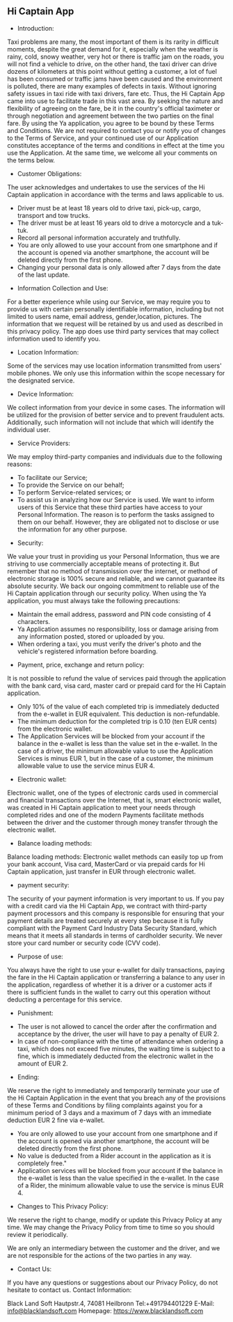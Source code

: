 Hi Captain App
------------------
* Introduction:

Taxi problems are many, the most important of them is its rarity in difficult moments, despite the great demand for it,
especially when the weather is rainy, cold, snowy weather, very hot or there is traffic jam on the roads, you will not find a vehicle to drive,
on the other hand, the taxi driver can drive dozens of kilometers at this point without getting a customer,
a lot of fuel has been consumed or traffic jams have been caused and the environment is polluted, there are many examples of defects in taxis.
Without ignoring safety issues in taxi ride with taxi drivers, fare etc. Thus, the Hi Captain App came into use to facilitate trade in this vast area.
By seeking the nature and flexibility of agreeing on the fare, be it in the country's official taximeter or through negotiation and agreement between the two parties on the final fare.
By using the Ya application, you agree to be bound by these Terms and Conditions.
We are not required to contact you or notify you of changes to the Terms of Service,
and your continued use of our Application constitutes acceptance of the terms and conditions in effect at the time you use the Application.
At the same time, we welcome all your comments on the terms below.

* Customer Obligations:

The user acknowledges and undertakes to use the services of the Hi Captain application in accordance with the terms and laws applicable to us.
- Driver must be at least 18 years old to drive taxi, pick-up, cargo, transport and tow trucks.
- The driver must be at least 16 years old to drive a motorcycle and a tuk-tuk.
- Record all personal information accurately and truthfully.
- You are only allowed to use your account from one smartphone and if the account is opened via another smartphone, the account will be deleted directly from the first phone.
- Changing your personal data is only allowed after 7 days from the date of the last update.

* Information Collection and Use:

For a better experience while using our Service, we may require you to provide us with certain personally identifiable information,
including but not limited to users name, email address, gender,location, pictures.
The information that we request will be retained by us and used as described in this privacy policy.
The app does use third party services that may collect information used to identify you.

* Location Information:

Some of the services may use location information transmitted from users' mobile phones. We only use this information within the scope necessary for the designated service.

* Device Information:

We collect information from your device in some cases. The information will be utilized for the provision of better service and to prevent fraudulent acts.
Additionally, such information will not include that which will identify the individual user.

* Service Providers:

We may employ third-party companies and individuals due to the following reasons:
- To facilitate our Service;
- To provide the Service on our behalf;
- To perform Service-related services; or
- To assist us in analyzing how our Service is used.
We want to inform users of this Service that these third parties have access to your Personal Information.
The reason is to perform the tasks assigned to them on our behalf. However, they are obligated not to disclose or use the information for any other purpose.

* Security:

We value your trust in providing us your Personal Information, thus we are striving to use commercially acceptable means of protecting it.
But remember that no method of transmission over the internet, or method of electronic storage is 100% secure and reliable, and we cannot guarantee its absolute security.
We back our ongoing commitment to reliable use of the Hi Captain application through our security policy.
When using the Ya application, you must always take the following precautions:
- Maintain the email address, password and PIN code consisting of 4 characters.
- Ya Application assumes no responsibility, loss or damage arising from any information posted, stored or uploaded by you.
- When ordering a taxi, you must verify the driver's photo and the vehicle's registered information before boarding.

* Payment, price, exchange and return policy:

It is not possible to refund the value of services paid through the application with the bank card, visa card, master card or prepaid card for the Hi Captain application.
- Only 10% of the value of each completed trip is immediately deducted from the e-wallet in EUR equivalent. This deduction is non-refundable.
- The minimum deduction for the completed trip is 0.10 (ten EUR cents) from the electronic wallet.
- The Application Services will be blocked from your account if the balance in the e-wallet is less than the value set in the e-wallet.
In the case of a driver, the minimum allowable value to use the Application Services is minus EUR 1, 
but in the case of a customer, the minimum allowable value to use the service minus EUR 4.

* Electronic wallet:

Electronic wallet, one of the types of electronic cards used in commercial and financial transactions over the Internet, that is,
smart electronic wallet, was created in Hi Captain application to meet your needs through completed rides and one of the modern Payments facilitate methods
between the driver and the customer through money transfer through the electronic wallet.

* Balance loading methods:

Balance loading methods:
Electronic wallet methods can easily top up from your bank account, Visa card, MasterCard or via prepaid cards for Hi Captain application,
just transfer in EUR through electronic wallet.

+ payment security:

The security of your payment information is very important to us. If you pay with a credit card via the Hi Captain App,
we contract with third-party payment processors and this company is responsible for ensuring that your payment details are treated securely at every step
because it is fully compliant with the Payment Card Industry Data Security Standard, which means that it meets all standards in terms of cardholder security.
We never store your card number or security code (CVV code).

+ Purpose of use:

You always have the right to use your e-wallet for daily transactions, paying the fare in the Hi Captain application or transferring a balance to any user in the application, 
regardless of whether it is a driver or a customer acts if there is sufficient funds in the wallet to carry out this operation without deducting a percentage for this service.

* Punishment:

- The user is not allowed to cancel the order after the confirmation and acceptance by the driver, the user will have to pay a penalty of EUR 2.
- In case of non-compliance with the time of attendance when ordering a taxi, which does not exceed five minutes, the waiting time is subject to a fine,
which is immediately deducted from the electronic wallet in the amount of EUR 2.

* Ending:

We reserve the right to immediately and temporarily terminate your use of the Hi Captain Application in the event that you breach any of the provisions of these Terms and Conditions
by filing complaints against you for a minimum period of 3 days and a maximum of 7 days with an immediate deduction EUR 2 fine via e-wallet.
- You are only allowed to use your account from one smartphone and if the account is opened via another smartphone, the account will be deleted directly from the first phone.
- No value is deducted from a Rider account in the application as it is completely free."
- Application services will be blocked from your account if the balance in the e-wallet is less than the value specified in the e-wallet. In the case of a Rider, the minimum allowable value to use the service is minus EUR 4.

* Changes to This Privacy Policy:

We reserve the right to change, modify or update this Privacy Policy at any time. We may change the Privacy Policy from time to time so you should review it periodically.


We are only an intermediary between the customer and the driver, and we are not responsible for the actions of the two parties in any way.



* Contact Us:

If you have any questions or suggestions about our Privacy Policy, do not hesitate to contact us.
Contact Information:

Black Land Soft
Hautpstr.4,
74081 Heilbronn
Tel:+491794401229
E-Mail: info@blacklandsoft.com
Homepage: https://www.blacklandsoft.com
